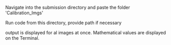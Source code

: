 Navigate into the submission directory and paste the folder 'Calibration_Imgs'

Run code from this directory, provide path if necessary

output is displayed for al images at once. Mathematical values are displayed on the Terminal.